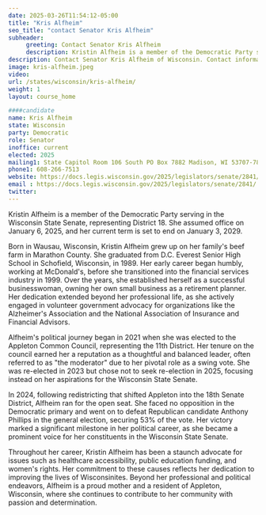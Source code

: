```yaml
---
date: 2025-03-26T11:54:12-05:00
title: "Kris Alfheim"
seo_title: "contact Senator Kris Alfheim"
subheader:
     greeting: Contact Senator Kris Alfheim
     description: Kristin Alfheim is a member of the Democratic Party serving in the Wisconsin State Senate, representing District 18. She assumed office on January 6, 2025, and her current term is set to end on January 3, 2029.
description: Contact Senator Kris Alfheim of Wisconsin. Contact information for Kris Alfheim includes email address, phone number, and mailing address.
image: kris-alfheim.jpeg
video:
url: /states/wisconsin/kris-alfheim/
weight: 1
layout: course_home

####candidate
name: Kris Alfheim
state: Wisconsin
party: Democratic
role: Senator
inoffice: current
elected: 2025
mailing1: State Capitol Room 106 South PO Box 7882 Madison, WI 53707-7882
phone1: 608-266-7513
website: https://docs.legis.wisconsin.gov/2025/legislators/senate/2841/
email : https://docs.legis.wisconsin.gov/2025/legislators/senate/2841/
twitter: 
---
```

Kristin Alfheim is a member of the Democratic Party serving in the Wisconsin State Senate, representing District 18. She assumed office on January 6, 2025, and her current term is set to end on January 3, 2029.

Born in Wausau, Wisconsin, Kristin Alfheim grew up on her family's beef farm in Marathon County. She graduated from D.C. Everest Senior High School in Schofield, Wisconsin, in 1989. Her early career began humbly, working at McDonald's, before she transitioned into the financial services industry in 1999. Over the years, she established herself as a successful businesswoman, owning her own small business as a retirement planner. Her dedication extended beyond her professional life, as she actively engaged in volunteer government advocacy for organizations like the Alzheimer's Association and the National Association of Insurance and Financial Advisors.

Alfheim's political journey began in 2021 when she was elected to the Appleton Common Council, representing the 11th District. Her tenure on the council earned her a reputation as a thoughtful and balanced leader, often referred to as "the moderator" due to her pivotal role as a swing vote. She was re-elected in 2023 but chose not to seek re-election in 2025, focusing instead on her aspirations for the Wisconsin State Senate.

In 2024, following redistricting that shifted Appleton into the 18th Senate District, Alfheim ran for the open seat. She faced no opposition in the Democratic primary and went on to defeat Republican candidate Anthony Phillips in the general election, securing 53% of the vote. Her victory marked a significant milestone in her political career, as she became a prominent voice for her constituents in the Wisconsin State Senate.

Throughout her career, Kristin Alfheim has been a staunch advocate for issues such as healthcare accessibility, public education funding, and women's rights. Her commitment to these causes reflects her dedication to improving the lives of Wisconsinites. Beyond her professional and political endeavors, Alfheim is a proud mother and a resident of Appleton, Wisconsin, where she continues to contribute to her community with passion and determination.
